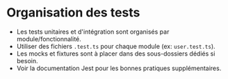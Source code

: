 # Organisation des tests

- Les tests unitaires et d'intégration sont organisés par module/fonctionnalité.
- Utiliser des fichiers `.test.ts` pour chaque module (ex: `user.test.ts`).
- Les mocks et fixtures sont à placer dans des sous-dossiers dédiés si besoin.
- Voir la documentation Jest pour les bonnes pratiques supplémentaires. 